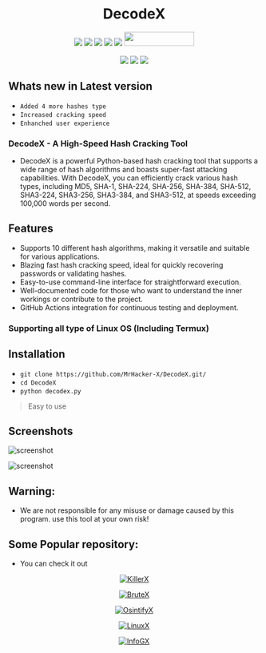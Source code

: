 <h1 align="center">DecodeX</h1>

<p align="center"> 
  <img src="https://img.shields.io/github/stars/MrHacker-X/DecodeX?style=for-the-badge&color=orange">
  <img src="https://img.shields.io/github/forks/MrHacker-X/DecodeX?color=cyan&style=for-the-badge&color=purple">
  <img src="https://img.shields.io/github/watchers/MrHacker-X/DecodeX?color=cyan&style=for-the-badge&color=purple">
  <img src="https://img.shields.io/github/issues/MrHacker-X/DecodeX?color=red&style=for-the-badge">
  <img src="https://img.shields.io/github/license/MrHacker-X/DecodeX?style=for-the-badge&color=blue">
  <img src="https://hits.dwyl.com/MrHacker-X/DecodeX.svg" width="140" height="28">
<br>
<br>
  <img src="https://img.shields.io/badge/Author-Alex Butler-purple?style=flat-square">
  <img src="https://img.shields.io/badge/Open%20Source-Yes-cyan?style=flat-square">
  <img src="https://img.shields.io/badge/Written%20In-Python-blue?style=flat-square">
</p>


## Whats new in Latest version

+ `Added 4 more hashes type`
+ `Increased cracking speed`
+ `Enhanched user experience`

### DecodeX - A High-Speed Hash Cracking Tool

+ DecodeX is a powerful Python-based hash cracking tool that supports a wide range of hash algorithms and boasts super-fast attacking capabilities. With DecodeX, you can efficiently crack various hash types, including MD5, SHA-1, SHA-224, SHA-256, SHA-384, SHA-512, SHA3-224, SHA3-256, SHA3-384, and SHA3-512, at speeds exceeding 100,000 words per second.

## Features

  + Supports 10 different hash algorithms, making it versatile and suitable for various applications.
  + Blazing fast hash cracking speed, ideal for quickly recovering passwords or validating hashes.
  + Easy-to-use command-line interface for straightforward execution.
  + Well-documented code for those who want to understand the inner workings or contribute to the project.
  + GitHub Actions integration for continuous testing and deployment.

### Supporting all type of Linux OS (Including Termux)

## Installation

+ `git clone https://github.com/MrHacker-X/DecodeX.git/`
+ `cd DecodeX`
+ `python decodex.py`

> Easy to use

## Screenshots

![screenshot](https://i.ibb.co/3fb3Kj7/Screenshot-2023-09-02-15-04-05-708-com-termux-edit.jpg)

![screenshot](https://i.ibb.co/G3nTWwC/Screenshot-2023-09-02-15-05-10-510-com-termux-edit.jpg)

## Warning:

+ We are not responsible for any misuse or damage caused by this program. use this tool at your own risk!

## Some Popular repository:
+ You can check it out
<p align="center"><a href="https://github.com/MrHacker-X/KillerX.git/"><img title="KillerX" src="https://github-readme-stats.vercel.app/api/pin/?username=MrHacker-X&repo=KillerX&theme=dark"></a>
<p align="center"><a href="https://github.com/MrHacker-X/BruteX.git/"><img title="BruteX" src="https://github-readme-stats.vercel.app/api/pin/?username=MrHacker-X&repo=BruteX&theme=dark"></a>
<p align="center"><a href="https://github.com/MrHacker-X/OsintifyX.git/"><img title="OsintifyX" src="https://github-readme-stats.vercel.app/api/pin/?username=MrHacker-X&repo=OsintifyX&theme=dark"></a>
<p align="center"><a href="https://github.com/MrHacker-X/LinuxX.git/"><img title="LinuxX" src="https://github-readme-stats.vercel.app/api/pin/?username=MrHacker-X&repo=LinuxX&theme=dark"></a>
<p align="center"><a href="https://github.com/MrHacker-X/InfoGX.git/"><img title="InfoGX" src="https://github-readme-stats.vercel.app/api/pin/?username=MrHacker-X&repo=InfoGX&theme=dark"></a>
